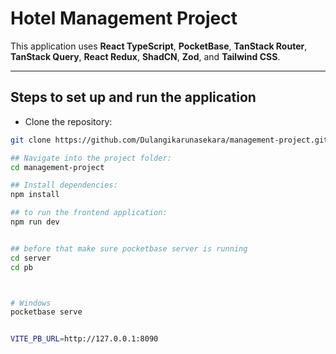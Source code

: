 # Hotel Management Project

This application uses **React TypeScript**, **PocketBase**, **TanStack Router**, **TanStack Query**, **React Redux**, **ShadCN**, **Zod**, and **Tailwind CSS**.

---

## Steps to set up and run the application

- Clone the repository:

```bash
git clone https://github.com/Dulangikarunasekara/management-project.git

## Navigate into the project folder:
cd management-project

## Install dependencies:
npm install

## to run the frontend application:
npm run dev


## before that make sure pocketbase server is running
cd server
cd pb



# Windows
pocketbase serve


VITE_PB_URL=http://127.0.0.1:8090
